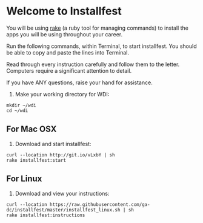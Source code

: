 # Welcome to Installfest

You will be using [rake](https://github.com/ruby/rake) (a ruby tool for managing commands) to install the apps you will be using throughout your career.

Run the following commands, within Terminal, to start installfest.  You should be able to copy and paste the lines into Terminal.

Read through every instruction carefully and follow them to the letter.  Computers require a significant attention to detail.

If you have ANY questions, raise your hand for assistance.

1. Make your working directory for WDI:
  ```
  mkdir ~/wdi
  cd ~/wdi
  ```

## For Mac OSX

1. Download and start installfest:
  ```
  curl --location http://git.io/vLxbY | sh
  rake installfest:start
  ```

## For Linux

1. Download and view your instructions:
  ```
  curl --location https://raw.githubusercontent.com/ga-dc/installfest/master/installfest_linux.sh | sh
  rake installfest:instructions
  ```
